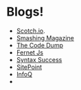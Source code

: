 Blogs!
===
- [Scotch.io](https://scotch.io).
- [Smashing Magazine](http://www.smashingmagazine.com/)
- [The Code Dump](http://www.codelord.net/)
- [Fernet Js](http://fernetjs.com/)
- [Syntax Success](http://www.syntaxsuccess.com/)
- [SitePoint](http://www.sitepoint.com/)
- [InfoQ](http://www.infoq.com/)
- 


